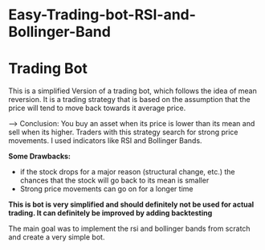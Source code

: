 # Easy-Trading-bot-RSI-and-Bollinger-Band


# Trading Bot 

This is a simplified Version of a trading bot, which follows the idea of mean reversion. It is a trading strategy that is based on the assumption that the price will tend to move back towards it average price. 

--> Conclusion: You buy an asset when its price is lower than its mean and sell when its higher. Traders with this strategy search for strong price movements. 
I used indicators like RSI and Bollinger Bands.

**Some Drawbacks:**
* if the stock drops for a major reason (structural change, etc.) the chances that the stock will go back to its mean is smaller
* Strong price movements can go on for a longer time


**This is bot is very simplified and should definitely not be used for actual trading. It can definitely be improved by adding backtesting**

The main goal was to implement the rsi and bollinger bands from scratch and create a very simple bot.
